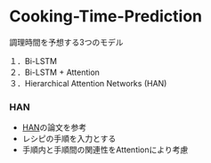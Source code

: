 # Cooking-Time-Prediction
調理時間を予想する3つのモデル

１．Bi-LSTM  
２．Bi-LSTM + Attention  
３．Hierarchical Attention Networks (HAN)  

### HAN

- [HAN](https://www.aclweb.org/anthology/N16-1174/)の論文を参考
- レシピの手順を入力とする
- 手順内と手順間の関連性をAttentionにより考慮
